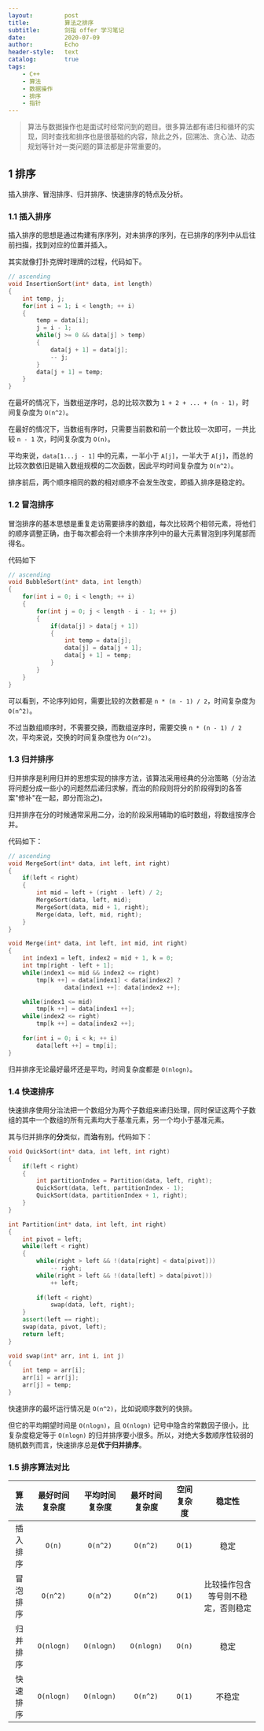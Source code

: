 ```yaml
---
layout:         post
title:          算法之排序
subtitle:       剑指 offer 学习笔记
date:           2020-07-09
author:         Echo
header-style:   text
catalog:        true
tags: 
    - C++
    - 算法
    - 数据操作
    - 排序
    - 指针
---
```


> 算法与数据操作也是面试时经常问到的题目。很多算法都有递归和循环的实现，同时查找和排序也是很基础的内容，除此之外，回溯法、贪心法、动态规划等针对一类问题的算法都是非常重要的。

## 1 排序

插入排序、冒泡排序、归并排序、快速排序的特点及分析。

### 1.1 插入排序

插入排序的思想是通过构建有序序列，对未排序的序列，在已排序的序列中从后往前扫描，找到对应的位置并插入。

其实就像打扑克牌时理牌的过程，代码如下。

```C++
// ascending
void InsertionSort(int* data, int length)
{
    int temp, j;
    for(int i = 1; i < length; ++ i)
    {
        temp = data[i];
        j = i - 1;
        while(j >= 0 && data[j] > temp)
        {
            data[j + 1] = data[j];
            -- j;
        }
        data[j + 1] = temp;
    }
}
```

在最坏的情况下，当数组逆序时，总的比较次数为 `1 + 2 + ... + (n - 1)`，时间复杂度为 `O(n^2)`。

在最好的情况下，当数组有序时，只需要当前数和前一个数比较一次即可，一共比较 `n - 1` 次，时间复杂度为 `O(n)`。

平均来说，`data[1...j - 1]` 中的元素，一半小于 `A[j]`，一半大于 `A[j]`，而总的比较次数依旧是输入数组规模的二次函数，因此平均时间复杂度为 `O(n^2)`。

排序前后，两个顺序相同的数的相对顺序不会发生改变，即插入排序是稳定的。

### 1.2 冒泡排序

冒泡排序的基本思想是重复走访需要排序的数组，每次比较两个相邻元素，将他们的顺序调整正确，由于每次都会将一个未排序序列中的最大元素冒泡到序列尾部而得名。

代码如下

```C++
// ascending
void BubbleSort(int* data, int length)
{
    for(int i = 0; i < length; ++ i)
    {
        for(int j = 0; j < length - i - 1; ++ j)
        {
            if(data[j] > data[j + 1])
            {
                int temp = data[j];
                data[j] = data[j + 1];
                data[j + 1] = temp;
            }
        }
    }
}
```

可以看到，不论序列如何，需要比较的次数都是 `n * (n - 1) / 2`，时间复杂度为 `O(n^2)`。

不过当数组顺序时，不需要交换，而数组逆序时，需要交换 `n * (n - 1) / 2` 次，平均来说，交换的时间复杂度也为 `O(n^2)`。

### 1.3 归并排序

归并排序是利用归并的思想实现的排序方法，该算法采用经典的分治策略（分治法将问题分成一些小的问题然后递归求解，而治的阶段则将分的阶段得到的各答案"修补"在一起，即分而治之)。

归并排序在分的时候通常采用二分，治的阶段采用辅助的临时数组，将数组按序合并。

代码如下：

```C++
// ascending
void MergeSort(int* data, int left, int right)
{
    if(left < right)
    {
        int mid = left + (right - left) / 2;
        MergeSort(data, left, mid);
        MergeSort(data, mid + 1, right);
        Merge(data, left, mid, right);
    }
}

void Merge(int* data, int left, int mid, int right)
{
    int index1 = left, index2 = mid + 1, k = 0;
    int tmp[right - left + 1];
    while(index1 <= mid && index2 <= right)
        tmp[k ++] = data[index1] < data[index2] ? 
                data[index1 ++]: data[index2 ++];

    while(index1 <= mid)
        tmp[k ++] = data[index1 ++];
    while(index2 <= right)
        tmp[k ++] = data[index2 ++];
    
    for(int i = 0; i < k; ++ i)
        data[left ++] = tmp[i];
}
```

归并排序无论最好最坏还是平均，时间复杂度都是 `O(nlogn)`。

### 1.4 快速排序

快速排序使用分治法把一个数组分为两个子数组来递归处理，同时保证这两个子数组的其中一个数组的所有元素均大于基准元素，另一个均小于基准元素。

其与归并排序的**分**类似，而**治**有别。代码如下：

```C++
void QuickSort(int* data, int left, int right)
{
    if(left < right)
    {
        int partitionIndex = Partition(data, left, right);
        QuickSort(data, left, partitionIndex - 1);
        QuickSort(data, partitionIndex + 1, right);
    }
}

int Partition(int* data, int left, int right)
{
    int pivot = left;
    while(left < right)
    {
        while(right > left && !(data[right] < data[pivot]))
            -- right;
        while(right > left && !(data[left] > data[pivot]))
            ++ left;
        
        if(left < right)
            swap(data, left, right);
    }
    assert(left == right);
    swap(data, pivot, left);
    return left;
}

void swap(int* arr, int i, int j)
{
    int temp = arr[i];
    arr[i] = arr[j];
    arr[j] = temp;
}
```

快速排序的最坏运行情况是 `O(n^2)`，比如说顺序数列的快排。

但它的平均期望时间是 `O(nlogn)`，且 `O(nlogn)` 记号中隐含的常数因子很小，比复杂度稳定等于 `O(nlogn)` 的归并排序要小很多。所以，对绝大多数顺序性较弱的随机数列而言，快速排序总是**优于归并排序**。

### 1.5 排序算法对比

| 算法 | 最好时间复杂度 | 平均时间复杂度 | 最坏时间复杂度 | 空间复杂度 | 稳定性 |
|:----:|:------------:|:-------------:|:-------------:|:---------:|:---:|
| 插入排序 | `O(n)` | `O(n^2)` | `O(n^2)` | `O(1)` | 稳定 |
| 冒泡排序 | `O(n^2)` | `O(n^2)` | `O(n^2)` | `O(1)` | 比较操作包含等号则不稳定，否则稳定 |
| 归并排序 | `O(nlogn)` | `O(nlogn)` | `O(nlogn)` | `O(n)` | 稳定 |
| 快速排序 | `O(nlogn)` |  `O(nlogn)` | `O(n^2)` | `O(1)` | 不稳定 |


